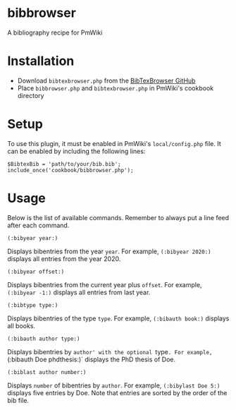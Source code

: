 # bibbrowser
A bibliography recipe for PmWiki

# Installation
  * Download `bibtexbrowser.php` from the [BibTexBrowser GitHub](https://github.com/monperrus/bibtexbrowser)
  * Place `bibbrowser.php` and `bibtexbrowser.php` in PmWiki's cookbook directory

# Setup
To use this plugin, it must be enabled in PmWiki's `local/config.php` file. It can be enabled by including the following lines:
```
$BibtexBib = 'path/to/your/bib.bib';
include_once('cookbook/bibbrowser.php');
```

# Usage
Below is the list of available commands. Remember to always put a line feed after each command.

```
(:bibyear year:)
```
Displays bibentries from the year `year`. For example, `(:bibyear 2020:)` displays all entries from the year 2020.

```
(:bibyear offset:)
```
Displays bibentries from the current year plus `offset`. For example, `(:bibyear -1:)` displays all entries from last year.

```
(:bibtype type:)
```
Displays bibentries of the type `type`. For example, `(:bibauth book:)` displays all books.

```
(:bibauth author type:)
```
Displays bibentries by `author' with the optional `type`. For example, `(:bibauth Doe phdthesis:)` displays the PhD thesis of Doe.

```
(:biblast author number:)
```
Displays `number` of bibentries by `author`. For example, `(:bibylast Doe 5:)` displays five entries by Doe. Note that entries are sorted by the order of the bib file.
